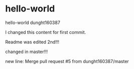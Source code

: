 # hello-world
hello-world dunght160387

I changed this content for first commit.

Readme was edited 2nd!!!

changed in master!!!

new line: Merge pull request #5 from dunght160387/master
